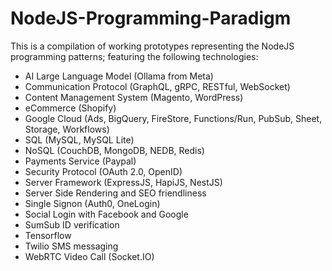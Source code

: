 # NodeJS-Programming-Paradigm

This is a compilation of working prototypes representing the NodeJS programming patterns;
featuring the following technologies:
  - AI Large Language Model (Ollama from Meta)
  - Communication Protocol (GraphQL, gRPC, RESTful, WebSocket)
  - Content Management System (Magento, WordPress)
  - eCommerce (Shopify)
  - Google Cloud (Ads, BigQuery, FireStore, Functions/Run, PubSub, Sheet, Storage, Workflows)
  - SQL (MySQL, MySQL Lite)
  - NoSQL (CouchDB, MongoDB, NEDB, Redis)
  - Payments Service (Paypal)
  - Security Protocol (OAuth 2.0, OpenID)
  - Server Framework (ExpressJS, HapiJS, NestJS)
  - Server Side Rendering and SEO friendliness
  - Single Signon (Auth0, OneLogin)
  - Social Login with Facebook and Google
  - SumSub ID verification
  - Tensorflow
  - Twilio SMS messaging
  - WebRTC Video Call (Socket.IO)
